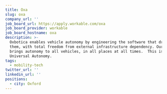 ```yaml
---
title: Oxa
slug: oxa
company_url: ''
job_board_url: https://apply.workable.com/oxa
job_board_provider: workable
job_board_hostname: oxa
description: >-
  Oxbotica enables vehicle autonomy by engineering the software that drives
  them, with total freedom from external infrastructure dependency. Our software
  brings autonomy to all vehicles, in all places at all times.  This is
  Universal Autonomy.
tags:
  - mobility-tech
twitter_url: ''
linkedin_url: ''
positions:
  - city: Oxford
---
```

